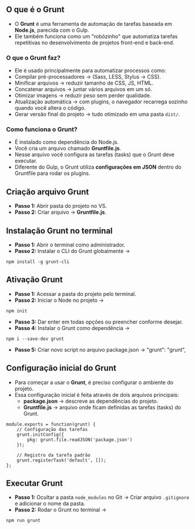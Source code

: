 ## O que é o Grunt
- O **Grunt** é uma ferramenta de automação de tarefas baseada em **Node.js**, parecida com o Gulp.  
- Ele também funciona como um "robôzinho" que automatiza tarefas repetitivas no desenvolvimento de projetos front-end e back-end.  

### O que o Grunt faz?
- Ele é usado principalmente para automatizar processos como:  
- Compilar pré-processadores → (Sass, LESS, Stylus → CSS).  
- Minificar arquivos → reduzir tamanho de CSS, JS, HTML.  
- Concatenar arquivos → juntar vários arquivos em um só.  
- Otimizar imagens → reduzir peso sem perder qualidade.  
- Atualização automática → com plugins, o navegador recarrega sozinho quando você altera o código.  
- Gerar versão final do projeto → tudo otimizado em uma pasta `dist/`.  

### Como funciona o Grunt?
- É instalado como dependência do Node.js.  
- Você cria um arquivo chamado **Gruntfile.js**.  
- Nesse arquivo você configura as tarefas (tasks) que o Grunt deve executar.  
- Diferente do Gulp, o Grunt utiliza **configurações em JSON** dentro do Gruntfile para rodar os plugins.  

## Criação arquivo Grunt
- **Passo 1:** Abrir pasta do projeto no VS.  
- **Passo 2:** Criar arquivo -> **Gruntfile.js**.  

## Instalação Grunt no terminal
- **Passo 1:** Abrir o terminal como administrador.  
- **Passo 2:** Instalar o CLI do Grunt globalmente →  
```
npm install -g grunt-cli
```  

## Ativação Grunt
- **Passo 1:** Acessar a pasta do projeto pelo terminal.  
- **Passo 2:** Iniciar o Node no projeto →  
```
npm init
```  
- **Passo 3:** Dar enter em todas opções ou preencher conforme desejar.  
- **Passo 4:** Instalar o Grunt como dependência →  
```
npm i --save-dev grunt
```
- **Passo 5:** Criar novo script no arquivo package.json -> "grunt": "grunt",
## Configuração inicial do Grunt
- Para começar a usar o **Grunt**, é preciso configurar o ambiente do projeto.
- Essa configuração inicial é feita através de dois arquivos principais:
  - **package.json** → descreve as dependências do projeto.
  - **Gruntfile.js** → arquivo onde ficam definidas as tarefas (tasks) do Grunt.
```
module.exports = function(grunt) {
    // Configuração das tarefas
    grunt.initConfig({
        pkg: grunt.file.readJSON('package.json')
    });

    // Registro da tarefa padrão
    grunt.registerTask('default', []);
};
```
## Executar Grunt
- **Passo 1:** Ocultar a pasta `node_modules` no Git → Criar arquivo `.gitignore` e adicionar o nome da pasta.  
- **Passo 2:** Rodar o Grunt no terminal →  
```
npm run grunt
```  
